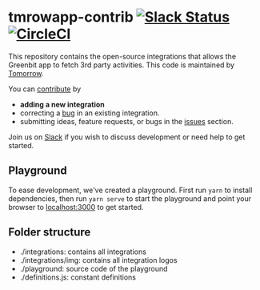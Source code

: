 # tmrowapp-contrib [![Slack Status](http://slack.tmrow.co/badge.svg)](http://slack.tmrow.co) [![CircleCI](https://circleci.com/gh/tmrowco/tmrowapp-contrib.svg?style=shield)](https://circleci.com/gh/tmrowco/tmrowapp-contrib)

This repository contains the open-source integrations that allows the Greenbit app to fetch 3rd party activities.
This code is maintained by [Tomorrow](https://www.tmrow.com).

You can [contribute](#contribute) by
- **adding a new integration**
- correcting a [bug](https://github.com/tmrowco/greenbit-contrib/issues) in an existing integration.
- submitting ideas, feature requests, or bugs in the [issues](https://github.com/tmrowco/greenbit-contrib/issues/new) section.

Join us on [Slack](https://slack.tmrow.com) if you wish to discuss development or need help to get started.

## Playground
To ease development, we've created a playground.
First run `yarn` to install dependencies, then run `yarn serve` to start the playground and point your browser to [localhost:3000](http://localhost:3000) to get started.

## Folder structure
- ./integrations: contains all integrations
- ./integrations/img: contains all integration logos
- ./playground: source code of the playground
- ./definitions.js: constant definitions
